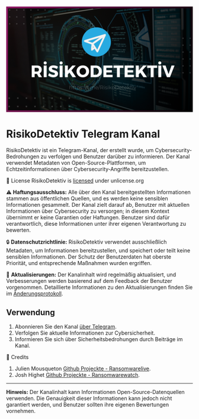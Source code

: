 ![Uygulama Ekran Görüntüsü](https://raw.githubusercontent.com/bulutone/RisikoDetektiv/main/cover.png)


# RisikoDetektiv Telegram Kanal

RisikoDetektiv ist ein Telegram-Kanal, der erstellt wurde, um Cybersecurity-Bedrohungen zu verfolgen und Benutzer darüber zu informieren. Der Kanal verwendet Metadaten von Open-Source-Plattformen, um Echtzeitinformationen über Cybersecurity-Angriffe bereitzustellen.

📜 License
RisikoDetektiv is [licensed](LICENSE.md) under unlicense.org

⚠️ **Haftungsausschluss:**
Alle über den Kanal bereitgestellten Informationen stammen aus öffentlichen Quellen, und es werden keine sensiblen Informationen gesammelt. Der Kanal zielt darauf ab, Benutzer mit aktuellen Informationen über Cybersecurity zu versorgen; in diesem Kontext übernimmt er keine Garantien oder Haftungen. Benutzer sind dafür verantwortlich, diese Informationen unter ihrer eigenen Verantwortung zu bewerten.

🔒 **Datenschutzrichtlinie:**
RisikoDetektiv verwendet ausschließlich Metadaten, um Informationen bereitzustellen, und speichert oder teilt keine sensiblen Informationen. Der Schutz der Benutzerdaten hat oberste Priorität, und entsprechende Maßnahmen wurden ergriffen.

🔄 **Aktualisierungen:**
Der Kanalinhalt wird regelmäßig aktualisiert, und Verbesserungen werden basierend auf dem Feedback der Benutzer vorgenommen. Detaillierte Informationen zu den Aktualisierungen finden Sie im [Änderungsprotokoll](CHANGELOG.md).

## Verwendung

1. Abonnieren Sie den Kanal [über Telegram](https://t.me/RisikoDetektiv).
2. Verfolgen Sie aktuelle Informationen zur Cybersicherheit.
3. Informieren Sie sich über Sicherheitsbedrohungen durch Beiträge im Kanal.

   
🤩 Credits

1.  Julien Mousqueton [Github Projeckte -  Ransomwarelive](https://github.com/JMousqueton/ransomware.live).
2.  Josh Highet [Github Projeckte -  Ransomwarewatch](https://github.com/joshhighet/ransomwatch).
---

**Hinweis:** Der Kanalinhalt kann Informationen Open-Source-Datenquellen verwenden. Die Genauigkeit dieser Informationen kann jedoch nicht garantiert werden, und Benutzer sollten ihre eigenen Bewertungen vornehmen.
